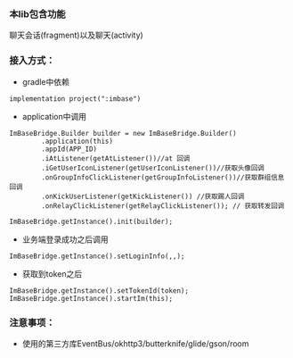 ### 本lib包含功能
聊天会话(fragment)以及聊天(activity)

### 接入方式：
- gradle中依赖
```
implementation project(":imbase")
```
- application中调用
```
ImBaseBridge.Builder builder = new ImBaseBridge.Builder()
        .application(this)
        .appId(APP_ID)
        .iAtListener(getAtListener())//at 回调
        .iGetUserIconListener(getUserIconListener())//获取头像回调
        .onGroupInfoClickListener(getGroupInfoListener())//获取群组信息回调
        .onKickUserListener(getKickListener()) //获取踢人回调 
        .onRelayClickListener(getRelayClickListener()); // 获取转发回调

ImBaseBridge.getInstance().init(builder);
```
- 业务端登录成功之后调用
```
ImBaseBridge.getInstance().setLoginInfo(,,);
```
- 获取到token之后
```
ImBaseBridge.getInstance().setTokenId(token);
ImBaseBridge.getInstance().startIm(this);
```

### 注意事项：
- 使用的第三方库EventBus/okhttp3/butterknife/glide/gson/room

